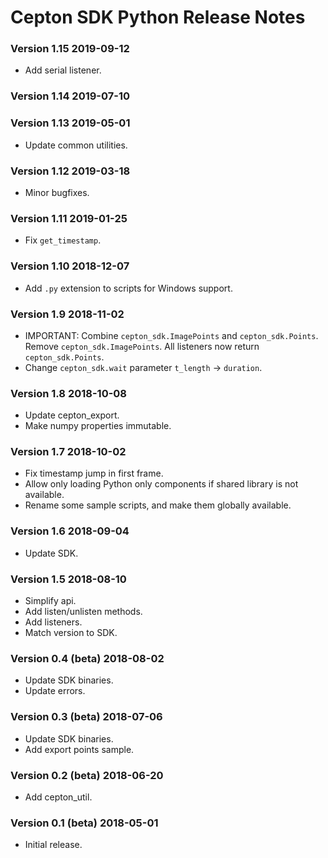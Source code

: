 # Cepton SDK Python Release Notes

### Version 1.15 2019-09-12
* Add serial listener.

### Version 1.14 2019-07-10

### Version 1.13 2019-05-01
* Update common utilities.

### Version 1.12 2019-03-18
* Minor bugfixes.

### Version 1.11 2019-01-25
* Fix `get_timestamp`.

### Version 1.10 2018-12-07
* Add `.py` extension to scripts for Windows support.

### Version 1.9 2018-11-02
* IMPORTANT: Combine `cepton_sdk.ImagePoints` and `cepton_sdk.Points`. Remove `cepton_sdk.ImagePoints`. All listeners now return `cepton_sdk.Points`.
* Change `cepton_sdk.wait` parameter `t_length` -> `duration`.

### Version 1.8 2018-10-08
* Update cepton_export.
* Make numpy properties immutable.

### Version 1.7 2018-10-02
* Fix timestamp jump in first frame.
* Allow only loading Python only components if shared library is not available.
* Rename some sample scripts, and make them globally available.

### Version 1.6 2018-09-04
* Update SDK.

### Version 1.5 2018-08-10
* Simplify api.
* Add listen/unlisten methods.
* Add listeners.
* Match version to SDK.

### Version 0.4 (beta) 2018-08-02
* Update SDK binaries.
* Update errors.

### Version 0.3 (beta) 2018-07-06
* Update SDK binaries.
* Add export points sample.

### Version 0.2 (beta) 2018-06-20
* Add cepton_util.

### Version 0.1 (beta) 2018-05-01
* Initial release.